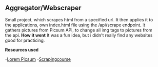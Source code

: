 ## Aggregator/Webscraper
Small project, which scrapes html from a specified url.
It then applies it to the applications, own index.html file using the /api/scrape endpoint.
It gathers pictures from Picsum API, to change all img tags to pictures from the api.
**How it went**
It was a fun idea, but i didn't really find any websites good for practicing.

 
 **Resources used**

-[Lorem Picsum](https://picsum.photos/)
-[Scrapingcourse](https://www.scrapingcourse.com/ecommerce/)
